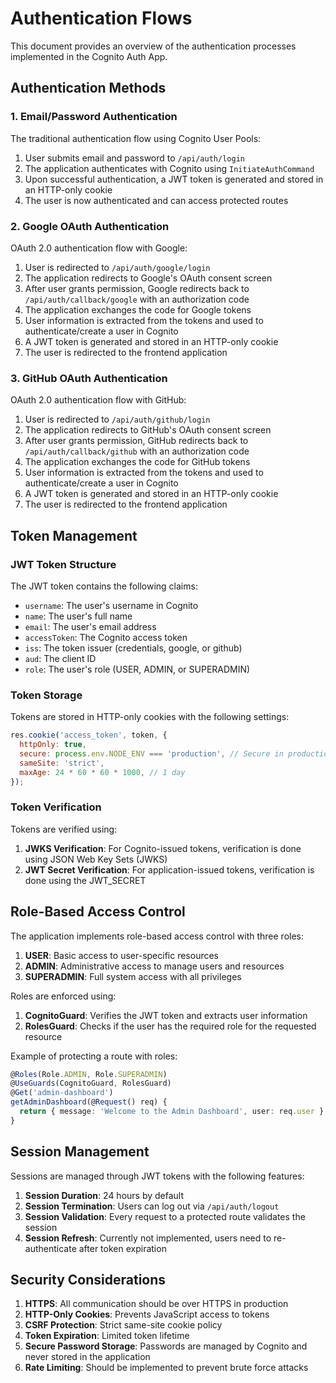 # Authentication Flows

This document provides an overview of the authentication processes implemented in the Cognito Auth App.

## Authentication Methods

### 1. Email/Password Authentication

The traditional authentication flow using Cognito User Pools:

1. User submits email and password to `/api/auth/login`
2. The application authenticates with Cognito using `InitiateAuthCommand`
3. Upon successful authentication, a JWT token is generated and stored in an HTTP-only cookie
4. The user is now authenticated and can access protected routes

### 2. Google OAuth Authentication

OAuth 2.0 authentication flow with Google:

1. User is redirected to `/api/auth/google/login`
2. The application redirects to Google's OAuth consent screen
3. After user grants permission, Google redirects back to `/api/auth/callback/google` with an authorization code
4. The application exchanges the code for Google tokens
5. User information is extracted from the tokens and used to authenticate/create a user in Cognito
6. A JWT token is generated and stored in an HTTP-only cookie
7. The user is redirected to the frontend application

### 3. GitHub OAuth Authentication

OAuth 2.0 authentication flow with GitHub:

1. User is redirected to `/api/auth/github/login`
2. The application redirects to GitHub's OAuth consent screen
3. After user grants permission, GitHub redirects back to `/api/auth/callback/github` with an authorization code
4. The application exchanges the code for GitHub tokens
5. User information is extracted from the tokens and used to authenticate/create a user in Cognito
6. A JWT token is generated and stored in an HTTP-only cookie
7. The user is redirected to the frontend application

## Token Management

### JWT Token Structure

The JWT token contains the following claims:

- `username`: The user's username in Cognito
- `name`: The user's full name
- `email`: The user's email address
- `accessToken`: The Cognito access token
- `iss`: The token issuer (credentials, google, or github)
- `aud`: The client ID
- `role`: The user's role (USER, ADMIN, or SUPERADMIN)

### Token Storage

Tokens are stored in HTTP-only cookies with the following settings:

```javascript
res.cookie('access_token', token, {
  httpOnly: true,
  secure: process.env.NODE_ENV === 'production', // Secure in production
  sameSite: 'strict',
  maxAge: 24 * 60 * 60 * 1000, // 1 day
});
```

### Token Verification

Tokens are verified using:

1. **JWKS Verification**: For Cognito-issued tokens, verification is done using JSON Web Key Sets (JWKS)
2. **JWT Secret Verification**: For application-issued tokens, verification is done using the JWT_SECRET

## Role-Based Access Control

The application implements role-based access control with three roles:

1. **USER**: Basic access to user-specific resources
2. **ADMIN**: Administrative access to manage users and resources
3. **SUPERADMIN**: Full system access with all privileges

Roles are enforced using:

1. **CognitoGuard**: Verifies the JWT token and extracts user information
2. **RolesGuard**: Checks if the user has the required role for the requested resource

Example of protecting a route with roles:

```typescript
@Roles(Role.ADMIN, Role.SUPERADMIN)
@UseGuards(CognitoGuard, RolesGuard)
@Get('admin-dashboard')
getAdminDashboard(@Request() req) {
  return { message: 'Welcome to the Admin Dashboard', user: req.user };
}
```

## Session Management

Sessions are managed through JWT tokens with the following features:

1. **Session Duration**: 24 hours by default
2. **Session Termination**: Users can log out via `/api/auth/logout`
3. **Session Validation**: Every request to a protected route validates the session
4. **Session Refresh**: Currently not implemented, users need to re-authenticate after token expiration

## Security Considerations

1. **HTTPS**: All communication should be over HTTPS in production
2. **HTTP-Only Cookies**: Prevents JavaScript access to tokens
3. **CSRF Protection**: Strict same-site cookie policy
4. **Token Expiration**: Limited token lifetime
5. **Secure Password Storage**: Passwords are managed by Cognito and never stored in the application
6. **Rate Limiting**: Should be implemented to prevent brute force attacks

